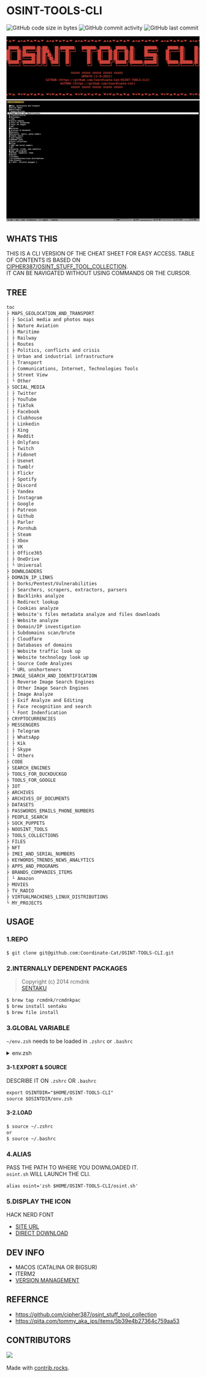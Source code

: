 <!-- ###[ OSINT-TOOLS-CLI ]################################################# -->
# OSINT-TOOLS-CLI

![GitHub code size in bytes](https://img.shields.io/github/languages/code-size/Coordinate-Cat/osint-tools-cli?style=flat-square)
![GitHub commit activity](https://img.shields.io/github/commit-activity/w/Coordinate-Cat/osint-tools-cli?style=flat-square)
![GitHub last commit](https://img.shields.io/github/last-commit/Coordinate-Cat/osint-tools-cli?style=flat-square)

![top](./assets/top.png)
![list](./assets/list.png)
<!-- ###[ WHATS THIS ]###################################################### -->
## WHATS THIS
THIS IS A CLI VERSION OF THE CHEAT SHEET FOR EASY ACCESS.
TABLE OF CONTENTS IS BASED ON [CIPHER387/OSINT_STUFF_TOOL_COLLECTION](HTTPS://GITHUB.COM/CIPHER387/OSINT_STUFF_TOOL_COLLECTION).  
IT CAN BE NAVIGATED WITHOUT USING COMMANDS OR THE CURSOR.

<!-- ###[ TREE ]############################################################ -->
## TREE
  ```
  toc
  ├ MAPS_GEOLOCATION_AND_TRANSPORT
  │ ├ Social media and photos maps
  │ ├ Nature Aviation
  │ ├ Maritime
  │ ├ Railway
  │ ├ Routes
  │ ├ Politics, conflicts and crisis
  │ ├ Urban and industrial infrastructure
  │ ├ Transport
  │ ├ Communications, Internet, Technologies Tools
  │ ├ Street View
  │ └ Other
  ├ SOCIAL_MEDIA
  │ ├ Twitter
  │ ├ YouTube
  │ ├ TikTok
  │ ├ Facebook
  │ ├ Clubhouse
  │ ├ Linkedin
  │ ├ Xing
  │ ├ Reddit
  │ ├ Onlyfans
  │ ├ Twitch
  │ ├ Fidonet
  │ ├ Usenet
  │ ├ Tumblr
  │ ├ Flickr
  │ ├ Spotify
  │ ├ Discord
  │ ├ Yandex
  │ ├ Instagram
  │ ├ Google
  │ ├ Patreon
  │ ├ Github
  │ ├ Parler
  │ ├ Pornhub
  │ ├ Steam
  │ ├ Xbox
  │ ├ VK
  │ ├ Office365
  │ ├ OneDrive
  │ └ Universal
  ├ DOWNLOADERS
  ├ DOMAIN_IP_LINKS
  │ ├ Dorks/Pentest/Vulnerabilities
  │ ├ Searchers, scrapers, extractors, parsers
  │ ├ Backlinks analyze
  │ ├ Redirect lookup
  │ ├ Cookies analyze
  │ ├ Website's files metadata analyze and files downloads
  │ ├ Website analyze
  │ ├ Domain/IP investigation
  │ ├ Subdomains scan/brute
  │ ├ Cloudfare
  │ ├ Databases of domains
  │ ├ Website traffic look up
  │ ├ Website technology look up
  │ ├ Source Code Analyzes
  │ └ URL unshorteners
  ├ IMAGE_SEARCH_AND_IDENTIFICATION
  │ ├ Reverse Image Search Engines
  │ ├ Other Image Search Engines
  │ ├ Image Analyze
  │ ├ Exif Analyze and Editing
  │ ├ Face recognition and search
  │ └ Font Indenfication
  ├ CRYPTOCURRENCIES
  ├ MESSENGERS
  │ ├ Telegram
  │ ├ WhatsApp
  │ ├ Kik
  │ ├ Skype
  │ └ Others
  ├ CODE
  ├ SEARCH_ENGINES
  ├ TOOLS_FOR_DUCKDUCKGO
  ├ TOOLS_FOR_GOOGLE
  ├ IOT
  ├ ARCHIVES
  ├ ARCHIVES_OF_DOCUMENTS
  ├ DATASETS
  ├ PASSWORDS_EMAILS_PHONE_NUMBERS
  ├ PEOPLE_SEARCH
  ├ SOCK_PUPPETS
  ├ NOOSINT_TOOLS
  ├ TOOLS_COLLECTIONS
  ├ FILES
  ├ NFT
  ├ IMEI_AND_SERIAL_NUMBERS
  ├ KEYWORDS_TRENDS_NEWS_ANALYTICS
  ├ APPS_AND_PROGRAMS
  ├ BRANDS_COMPANIES_ITEMS
  │ └ Amazon
  ├ MOVIES
  ├ TV_RADIO
  ├ VIRTUALMACHINES_LINUX_DISTRIBUTIONS
  └ MY_PROJECTS
  ```

<!-- ###[ USAGE ]########################################################### -->
## USAGE
### 1.REPO
```
$ git clone git@github.com:Coordinate-Cat/OSINT-TOOLS-CLI.git
```

### 2.INTERNALLY DEPENDENT PACKAGES
> Copyright (c) 2014 rcmdnk  
[SENTAKU](https://github.com/rcmdnk/sentaku)
```
$ brew tap rcmdnk/rcmdnkpac
$ brew install sentaku
$ brew file install
```

### 3.GLOBAL VARIABLE
<!-- WRITE TO `~/.ZSHRC` OR `~/.BASHZRC` -->

`~/env.zsh` needs to be loaded in `.zshrc` or `.bashrc`  
<details>
  <summary>env.zsh</summary>

  <pre>
  # OSINT(TOC)
  # export OSINT="$HOME/OSINT-TOOLS-CLI/osint.sh"

  ## TABLE OF CONTENTS
  ## Files without TITLE_ASCII. e.g.(osint.sh -> BIN[EXIT] -> toc.sh)
  export TOC="$HOME/OSINT-TOOLS-CLI/bin/toc.sh"

  ### BIN
  export MAPS_GEOLOCATION_AND_TRANSPORT="$HOME/OSINT-TOOLS-CLI/bin/maps-geolocation-and-transport.sh"
  export SOCIAL_MEDIA="$HOME/OSINT-TOOLS-CLI/bin/social-media.sh"
  export DOWNLOADERS="$HOME/OSINT-TOOLS-CLI/bin/downloaders.sh"
  export DOMAIN_IP_LINKS="$HOME/OSINT-TOOLS-CLI/bin/domain-ip-links.sh"
  export IMAGE_SEARCH_AND_IDENTIFICATION="$HOME/OSINT-TOOLS-CLI/bin/image-search-and-identification.sh"
  export CRYPTOCURRENCIES="$HOME/OSINT-TOOLS-CLI/bin/cryptocurrencies.sh"
  export MESSENGERS="$HOME/OSINT-TOOLS-CLI/bin/messengers.sh"
  export CODE="$HOME/OSINT-TOOLS-CLI/bin/code.sh"
  export SEARCH_ENGINES="$HOME/OSINT-TOOLS-CLI/bin/search-engines.sh"
  export TOOLS_FOR_DUCKDUCKGO="$HOME/OSINT-TOOLS-CLI/bin/tools-for-duckduckgo.sh"
  export TOOLS_FOR_GOOGLE="$HOME/OSINT-TOOLS-CLI/bin/tools-for-google.sh"
  export IOT="$HOME/OSINT-TOOLS-CLI/bin/iot.sh"
  export ARCHIVES="$HOME/OSINT-TOOLS-CLI/bin/archives.sh"
  export ARCHIVES_OF_DOCUMENTS="$HOME/OSINT-TOOLS-CLI/bin/archives-of-documents.sh"
  export DATASETS="$HOME/OSINT-TOOLS-CLI/bin/datasets.sh"
  export PASSWORDS_EMAILS_PHONE_NUMBERS="$HOME/OSINT-TOOLS-CLI/bin/passwords-emails-phone-numbers.sh"
  export PEOPLE_SEARCH="$HOME/OSINT-TOOLS-CLI/bin/people-search.sh"
  export SOCK_PUPPETS="$HOME/OSINT-TOOLS-CLI/bin/sock-puppets.sh"
  export NOOSINT_TOOLS="$HOME/OSINT-TOOLS-CLI/bin/noosint-tools.sh"
  export TOOLS_COLLECTIONS="$HOME/OSINT-TOOLS-CLI/bin/tools-collections.sh"
  export FILES="$HOME/OSINT-TOOLS-CLI/bin/files.sh"
  export NFT="$HOME/OSINT-TOOLS-CLI/bin/nft.sh"
  export IMEI_AND_SERIAL_NUMBERS="$HOME/OSINT-TOOLS-CLI/bin/imei-and-serial-numbers.sh"
  export KEYWORDS_TRENDS_NEWS_ANALYTICS="$HOME/OSINT-TOOLS-CLI/bin/keywords-trends-news-analytics.sh"
  export APPS_AND_PROGRAMS="$HOME/OSINT-TOOLS-CLI/bin/apps-and-programs.sh"
  export BRANDS_COMPANIES_ITEMS="$HOME/OSINT-TOOLS-CLI/bin/brands-companies-items.sh"
  export MOVIES="$HOME/OSINT-TOOLS-CLI/bin/movies.sh"
  export TV_RADIO="$HOME/OSINT-TOOLS-CLI/bin/tv-radio.sh"
  export VIRTUALMACHINES_LINUX_DISTRIBUTIONS="$HOME/OSINT-TOOLS-CLI/bin/virtualmachines-linux-distributions.sh"
  export MY_PROJECTS="$HOME/OSINT-TOOLS-CLI/bin/my-projects.sh"

  #### BIN/MAPS_GEOLOCATION_AND_TRANSPORT
  export SOCIAL_MEDIA_AND_PHOTOS_MAPS="$HOME/OSINT-TOOLS-CLI/bin/MAPS_GEOLOCATION_AND_TRANSPORT/social-media-and-photos-maps.sh"
  export NATURE_AVIATION="$HOME/OSINT-TOOLS-CLI/bin/MAPS_GEOLOCATION_AND_TRANSPORT/nature-aviation.sh"
  export MARITIME="$HOME/OSINT-TOOLS-CLI/bin/MAPS_GEOLOCATION_AND_TRANSPORT/maritime.sh"
  export RAILWAY="$HOME/OSINT-TOOLS-CLI/bin/MAPS_GEOLOCATION_AND_TRANSPORT/railway.sh"
  export ROUTES="$HOME/OSINT-TOOLS-CLI/bin/MAPS_GEOLOCATION_AND_TRANSPORT/routes.sh"
  export POLITICS_CONFLICTS_AND_CRISIS="$HOME/OSINT-TOOLS-CLI/bin/MAPS_GEOLOCATION_AND_TRANSPORT/politics-conflicts-and-crisis.sh"
  export URBAN_AND_INDUSTRIAL_INFRASTRUCTURE="$HOME/OSINT-TOOLS-CLI/bin/MAPS_GEOLOCATION_AND_TRANSPORT/urban-and-industrial-infrastructure.sh"
  export TRANSPORT="$HOME/OSINT-TOOLS-CLI/bin/MAPS_GEOLOCATION_AND_TRANSPORT/transport.sh"
  export COMMUNICATIONS_INTERNET_TECHNOLOGIES="$HOME/OSINT-TOOLS-CLI/bin/MAPS_GEOLOCATION_AND_TRANSPORT/communications-Internet-technologies.sh"
  export TOOLS="$HOME/OSINT-TOOLS-CLI/bin/MAPS_GEOLOCATION_AND_TRANSPORT/tools.sh"
  export STREET_VIEW="$HOME/OSINT-TOOLS-CLI/bin/MAPS_GEOLOCATION_AND_TRANSPORT/street-view.sh"
  export OTHER="$HOME/OSINT-TOOLS-CLI/bin/MAPS_GEOLOCATION_AND_TRANSPORT/other.sh"

  #### BIN/SOCIAL_MEDIA
  export TWITTER="$HOME/OSINT-TOOLS-CLI/bin/SOCIAL_MEDIA/twitter.sh"
  export YOUTUBE="$HOME/OSINT-TOOLS-CLI/bin/SOCIAL_MEDIA/youtube.sh"
  export TIKTOK="$HOME/OSINT-TOOLS-CLI/bin/SOCIAL_MEDIA/tiktok.sh"
  export FACEBOOK="$HOME/OSINT-TOOLS-CLI/bin/SOCIAL_MEDIA/facebook.sh"
  export CLUBHOUSE="$HOME/OSINT-TOOLS-CLI/bin/SOCIAL_MEDIA/clubhouse.sh"
  export LINKEDIN="$HOME/OSINT-TOOLS-CLI/bin/SOCIAL_MEDIA/linkedin.sh"
  export XING="$HOME/OSINT-TOOLS-CLI/bin/SOCIAL_MEDIA/xing.sh"
  export REDDIT="$HOME/OSINT-TOOLS-CLI/bin/SOCIAL_MEDIA/reddit.sh"
  export ONLYFANS="$HOME/OSINT-TOOLS-CLI/bin/SOCIAL_MEDIA/onlyfans.sh"
  export TWITCH="$HOME/OSINT-TOOLS-CLI/bin/SOCIAL_MEDIA/twitch.sh"
  export FIDONET="$HOME/OSINT-TOOLS-CLI/bin/SOCIAL_MEDIA/fidonet.sh"
  export USENET="$HOME/OSINT-TOOLS-CLI/bin/SOCIAL_MEDIA/usenet.sh"
  export TUMBLR="$HOME/OSINT-TOOLS-CLI/bin/SOCIAL_MEDIA/tumblr.sh"
  export FLICKR="$HOME/OSINT-TOOLS-CLI/bin/SOCIAL_MEDIA/flickr.sh"
  export SPOTIFY="$HOME/OSINT-TOOLS-CLI/bin/SOCIAL_MEDIA/spotify.sh"
  export DISCORD="$HOME/OSINT-TOOLS-CLI/bin/SOCIAL_MEDIA/discord.sh"
  export YANDEX="$HOME/OSINT-TOOLS-CLI/bin/SOCIAL_MEDIA/yandex.sh"
  export INSTAGRAM="$HOME/OSINT-TOOLS-CLI/bin/SOCIAL_MEDIA/instagram.sh"
  export GOOGLE="$HOME/OSINT-TOOLS-CLI/bin/SOCIAL_MEDIA/google.sh"
  export PATREON="$HOME/OSINT-TOOLS-CLI/bin/SOCIAL_MEDIA/patreon.sh"
  export GITHUB="$HOME/OSINT-TOOLS-CLI/bin/SOCIAL_MEDIA/github.sh"
  export PARLER="$HOME/OSINT-TOOLS-CLI/bin/SOCIAL_MEDIA/parler.sh"
  export PORNHUB="$HOME/OSINT-TOOLS-CLI/bin/SOCIAL_MEDIA/pornhub.sh"
  export STEAM="$HOME/OSINT-TOOLS-CLI/bin/SOCIAL_MEDIA/steam.sh"
  export XBOX="$HOME/OSINT-TOOLS-CLI/bin/SOCIAL_MEDIA/xbox.sh"
  export VK="$HOME/OSINT-TOOLS-CLI/bin/SOCIAL_MEDIA/vk.sh"
  export OFFICE365="$HOME/OSINT-TOOLS-CLI/bin/SOCIAL_MEDIA/office365.sh"
  export ONEDRIVE="$HOME/OSINT-TOOLS-CLI/bin/SOCIAL_MEDIA/onedrive.sh"
  export UNIVERSAL="$HOME/OSINT-TOOLS-CLI/bin/SOCIAL_MEDIA/universal.sh"

  # BIN/DOMAIN_IP_LINKS
  export DORKS_PENTEST_VULNERABILITIES="$HOME/OSINT-TOOLS-CLI/bin/DOMAIN_IP_LINKS/dorks-pentest-vulnerabilities.sh"
  export SEARCHERS_SCRAPERS_EXTRACTORS_PARSERS="$HOME/OSINT-TOOLS-CLI/bin/DOMAIN_IP_LINKS/searchers-scrapers-extractors-parsers.sh"
  export BACKLINKS_ANALYZE="$HOME/OSINT-TOOLS-CLI/bin/DOMAIN_IP_LINKS/backlinks-analyze.sh"
  export REDIRECT_LOOKUP="$HOME/OSINT-TOOLS-CLI/bin/DOMAIN_IP_LINKS/redirect-lookup.sh"
  export COOKIES_ANALYZE="$HOME/OSINT-TOOLS-CLI/bin/DOMAIN_IP_LINKS/cookies-analyze.sh"
  export WEBSITES_FILES_METADATA_ANALYZE_AND_FILES_DOWNLOADS="$HOME/OSINT-TOOLS-CLI/bin/DOMAIN_IP_LINKS/websites-files-metadata-analyze-and-files-downloads.sh"
  export WEBSITE_ANALYZE="$HOME/OSINT-TOOLS-CLI/bin/DOMAIN_IP_LINKS/website-analyze.sh"
  export DOMAIN_IP_INVESTIGATION="$HOME/OSINT-TOOLS-CLI/bin/DOMAIN_IP_LINKS/domain-ip-investigation.sh"
  export SUBDOMAINS_SCAN_BRUTE="$HOME/OSINT-TOOLS-CLI/bin/DOMAIN_IP_LINKS/subdomains-scan-brute.sh"
  export CLOUDFARE="$HOME/OSINT-TOOLS-CLI/bin/DOMAIN_IP_LINKS/cloudfare.sh"
  export DATABASES_OF_DOMAINS="$HOME/OSINT-TOOLS-CLI/bin/DOMAIN_IP_LINKS/databases-of-domains.sh"
  export WEBSITE_TRAFFIC_LOOK_UP="$HOME/OSINT-TOOLS-CLI/bin/DOMAIN_IP_LINKS/website-traffic-look-up.sh"
  export WEBSITE_TECHNOLOGY_LOOK_UP="$HOME/OSINT-TOOLS-CLI/bin/DOMAIN_IP_LINKS/website-technology-look-up.sh"
  export SOURCE_CODE_ANALYZES="$HOME/OSINT-TOOLS-CLI/bin/DOMAIN_IP_LINKS/source-code-analyzes.sh"
  export URL_UNSHORTENERS="$HOME/OSINT-TOOLS-CLI/bin/DOMAIN_IP_LINKS/url-unshorteners.sh"

  # BIN/IMAGE_SEARCH_AND_IDENTIFICATION
  export REVERSE_IMAGE_SEARCH_ENGINES="$HOME/OSINT-TOOLS-CLI/bin/IMAGE_SEARCH_AND_IDENTIFICATION/reverse-image-search-engines.sh"
  export OTHER_IMAGE_SEARCH_ENGINES="$HOME/OSINT-TOOLS-CLI/bin/IMAGE_SEARCH_AND_IDENTIFICATION/other-image-search-engines.sh"
  export IMAGE_ANALYZE="$HOME/OSINT-TOOLS-CLI/bin/IMAGE_SEARCH_AND_IDENTIFICATION/image-analyze.sh"
  export EXIF_ANALYZE_AND_EDITING="$HOME/OSINT-TOOLS-CLI/bin/IMAGE_SEARCH_AND_IDENTIFICATION/exif-analyze-and-editing.sh"
  export FACE_RECOGNITION_AND_SEARCH="$HOME/OSINT-TOOLS-CLI/bin/IMAGE_SEARCH_AND_IDENTIFICATION/face-recognition-and-search.sh"
  export FONT_INDENFICATION="$HOME/OSINT-TOOLS-CLI/bin/IMAGE_SEARCH_AND_IDENTIFICATION/font-indenfication.sh"

  # BIN/MESSENGERS
  export TELEGRAM="$HOME/OSINT-TOOLS-CLI/bin/MESSENGERS/telegram.sh"
  export WHATSAPP="$HOME/OSINT-TOOLS-CLI/bin/MESSENGERS/whatsapp.sh"
  export KIK="$HOME/OSINT-TOOLS-CLI/bin/MESSENGERS/kik.sh"
  export SLACK="$HOME/OSINT-TOOLS-CLI/bin/MESSENGERS/slack.sh"
  export SKYPE="$HOME/OSINT-TOOLS-CLI/bin/MESSENGERS/skype.sh"

  # BIN/AMAZON
  export AMAZON="$HOME/OSINT-TOOLS-CLI/bin/AMAZON/amazon.sh"
  </pre>
</details>

#### 3-1.EXPORT & SOURCE
DESCRIBE IT ON `.zshrc` OR `.bashrc`
```
export OSINTDIR="$HOME/OSINT-TOOLS-CLI"
source $OSINTDIR/env.zsh
```

#### 3-2.LOAD
```
$ source ~/.zshrc
or
$ source ~/.bashrc
```

### 4.ALIAS
PASS THE PATH TO WHERE YOU DOWNLOADED IT.  
`osint.sh` WILL LAUNCH THE CLI.
```
alias osint='zsh $HOME/OSINT-TOOLS-CLI/osint.sh'
```

### 5.DISPLAY THE ICON
HACK NERD FONT  
- [SITE URL](https://www.nerdfonts.com/font-downloads)  
- [DIRECT DOWNLOAD](https://github.com/ryanoasis/nerd-fonts/releases/download/v2.1.0/Hack.zip)

<!-- ###[ DEV INFO ]######################################################## -->
## DEV INFO
- MACOS (CATALINA OR BIGSUR)
- ITERM2
- [VERSION MANAGEMENT](https://qiita.com/tommy_aka_jps/items/5b39e4b27364c759aa53)

<!-- ###[ REFERNCE ]######################################################## -->
## REFERNCE
- https://github.com/cipher387/osint_stuff_tool_collection
- https://qiita.com/tommy_aka_jps/items/5b39e4b27364c759aa53

<!-- ###[ CONTRIBUTORS ]#################################################### -->
## CONTRIBUTORS
<a href="https://github.com/Coordinate-Cat/OSINT-TOOLS-CLI/graphs/contributors">
  <img src="https://contrib.rocks/image?repo=Coordinate-Cat/OSINT-TOOLS-CLI" />
</a>

Made with [contrib.rocks](https://contrib.rocks).